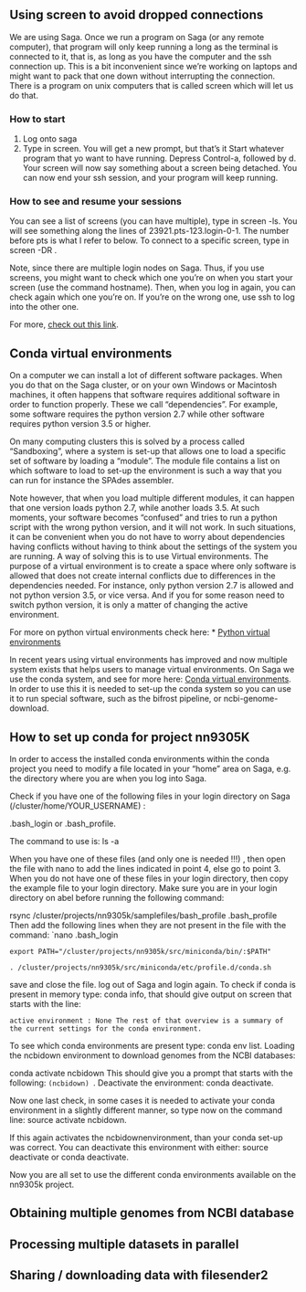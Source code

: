 ## Using screen to avoid dropped connections

We are using Saga. Once we run a program on Saga (or any remote computer), that program will only keep running a long as the terminal is connected to it, that is, as long as you have the computer and the ssh connection up. This is a bit inconvenient since we’re working on laptops and might want to pack that one down without interrupting the connection. There is a program on unix computers that is called screen which will let us do that.

### How to start
1. Log onto saga
2. Type in screen. You will get a new prompt, but that’s it
Start whatever program that yo want to have running.
Depress Control-a, followed by d. Your screen will now say something about a screen being detached.
You can now end your ssh session, and your program will keep running.

### How to see and resume your sessions
You can see a list of screens (you can have multiple), type in screen -ls. You will see something along the lines of 23921.pts-123.login-0-1. The number before pts is what I refer to below. To connect to a specific screen, type in screen -DR <number>.

Note, since there are multiple login nodes on Saga. Thus, if you use screens, you might want to check which one you’re on when you start your screen (use the command hostname). Then, when you log in again, you can check again which one you’re on. If you’re on the wrong one, use ssh to log into the other one.

For more, [check out this link](https://www.tecmint.com/screen-command-examples-to-manage-linux-terminals/).
  

## Conda virtual environments
On a computer we can install a lot of different software packages. When you do that on the Saga cluster, or on your own Windows or Macintosh machines, it often happens that software requires additional software in order to function properly. These we call “dependencies”. For example, some software requires the python version 2.7 while other software requires python version 3.5 or higher.

On many computing clusters this is solved by a process called “Sandboxing”, where a system is set-up that allows one to load a specific set of software by loading a “module”. The module file contains a list on which software to load to set-up the environment is such a way that you can run for instance the SPAdes assembler.

Note however, that when you load multiple different modules, it can happen that one version loads python 2.7, while another loads 3.5. At such moments, your software becomes “confused” and tries to run a python script with the wrong python version, and it will not work. In such situations, it can be convenient when you do not have to worry about dependencies having conflicts without having to think about the settings of the system you are running. A way of solving this is to use Virtual environments. The purpose of a virtual environment is to create a space where only software is allowed that does not create internal conflicts due to differences in the dependencies needed. For instance, only python version 2.7 is allowed and not python version 3.5, or vice versa. And if you for some reason need to switch python version, it is only a matter of changing the active environment.

For more on python virtual environments check here: * [Python virtual environments](https://realpython.com/python-virtual-environments-a-primer/)
  
In recent years using virtual environments has improved and now multiple system exists that helps users to manage virtual environments. On Saga we use the conda system, and see for more here: [Conda virtual environments](https://conda.io/projects/conda/en/latest/user-guide/tasks/manage-environments.html). In order to use this it is needed to set-up the conda system so you can use it to run special software, such as the bifrost pipeline, or ncbi-genome-download.

## How to set up conda for project nn9305K
In order to access the installed conda environments within the conda project you need to modify a file located in your “home” area on Saga, e.g. the directory where you are when you log into Saga.

Check if you have one of the following files in your login directory on Saga (/cluster/home/YOUR_USERNAME) :

.bash_login or .bash_profile.

The command to use is: ls -a

When you have one of these files (and only one is needed !!!) , then open the file with nano to add the lines indicated in point 4, else go to point 3.
When you do not have one of these files in your login directory, then copy the example file to your login directory. Make sure you are in your login directory on abel before running the following command:

rsync /cluster/projects/nn9305k/samplefiles/bash_profile .bash_profile
Then add the following lines when they are not present in the file with the command: `nano .bash_login

	export PATH="/cluster/projects/nn9305k/src/miniconda/bin/:$PATH"
	
	. /cluster/projects/nn9305k/src/miniconda/etc/profile.d/conda.sh
  
save and close the file.
log out of Saga and login again.
To check if conda is present in memory type: conda info, that should give output on screen that starts with the line:

    active environment : None The rest of that overview is a summary of the current settings for the conda environment.
	
To see which conda environments are present type: conda env list.
Loading the ncbidown environment to download genomes from the NCBI databases:

 conda activate ncbidown  This should give you a prompt that starts with the following:  ```(ncbidown) ```.
Deactivate the environment: conda deactivate.

Now one last check, in some cases it is needed to activate your conda environment in a slightly different manner, so type now on the command line: source activate ncbidown.

If this again activates the ncbidownenvironment, than your conda set-up was correct. You can deactivate this environment with either: source deactivate or conda deactivate.

Now you are all set to use the different conda environments available on the nn9305k project.
  
  
## Obtaining multiple genomes from NCBI database

## Processing multiple datasets in parallel

## Sharing / downloading data with filesender2
